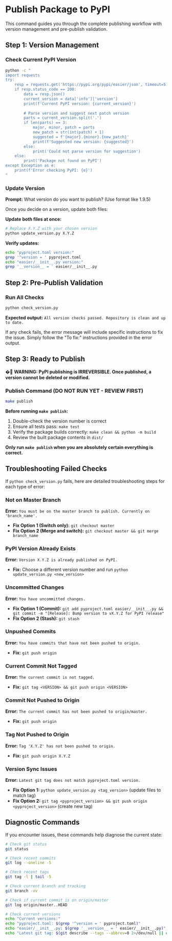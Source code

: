 # Publish Package to PyPI

This command guides you through the complete publishing workflow with version management and pre-publish validation.

## Step 1: Version Management

### Check Current PyPI Version
```bash
python -c "
import requests
try:
    resp = requests.get('https://pypi.org/pypi/easier/json', timeout=5)
    if resp.status_code == 200:
        data = resp.json()
        current_version = data['info']['version']
        print(f'Current PyPI version: {current_version}')
        
        # Parse version and suggest next patch version
        parts = current_version.split('.')
        if len(parts) == 3:
            major, minor, patch = parts
            new_patch = str(int(patch) + 1)
            suggested = f'{major}.{minor}.{new_patch}'
            print(f'Suggested new version: {suggested}')
        else:
            print('Could not parse version for suggestion')
    else:
        print('Package not found on PyPI')
except Exception as e:
    print(f'Error checking PyPI: {e}')
"
```

### Update Version
**Prompt:** What version do you want to publish? (Use format like 1.9.5)

Once you decide on a version, update both files:

**Update both files at once:**
```bash
# Replace X.Y.Z with your chosen version
python update_version.py X.Y.Z
```

**Verify updates:**
```bash
echo "pyproject.toml version:"
grep '^version = ' pyproject.toml
echo "easier/__init__.py version:"
grep '__version__ = ' easier/__init__.py
```

## Step 2: Pre-Publish Validation

### Run All Checks
```bash
python check_version.py
```

**Expected output:** `All version checks passed. Repository is clean and up to date.`

If any check fails, the error message will include specific instructions to fix the issue. Simply follow the "To fix:" instructions provided in the error output.

## Step 3: Ready to Publish

� **WARNING: PyPI publishing is IRREVERSIBLE. Once published, a version cannot be deleted or modified.**

### Publish Command (DO NOT RUN YET - REVIEW FIRST)
```bash
make publish
```

**Before running `make publish`:**
1. Double-check the version number is correct
2. Ensure all tests pass: `make test`
3. Verify the package builds correctly: `make clean && python -m build`
4. Review the built package contents in `dist/`

**Only run `make publish` when you are absolutely certain everything is correct.**

## Troubleshooting Failed Checks

If `python check_version.py` fails, here are detailed troubleshooting steps for each type of error:

### Not on Master Branch
**Error:** `You must be on the master branch to publish. Currently on 'branch_name'.`
- **Fix Option 1 (Switch only):** `git checkout master`
- **Fix Option 2 (Merge and switch):** `git checkout master && git merge branch_name`

### PyPI Version Already Exists
**Error:** `Version X.Y.Z is already published on PyPI.`
- **Fix:** Choose a different version number and run `python update_version.py <new_version>`

### Uncommitted Changes
**Error:** `You have uncommitted changes.`
- **Fix Option 1 (Commit):** `git add pyproject.toml easier/__init__.py && git commit -m "[Release]: Bump version to vX.Y.Z for PyPI release"`
- **Fix Option 2 (Stash):** `git stash`

### Unpushed Commits
**Error:** `You have commits that have not been pushed to origin.`
- **Fix:** `git push origin`

### Current Commit Not Tagged
**Error:** `The current commit is not tagged.`
- **Fix:** `git tag <VERSION> && git push origin <VERSION>`

### Commit Not Pushed to Origin
**Error:** `The current commit has not been pushed to origin/master.`
- **Fix:** `git push origin`

### Tag Not Pushed to Origin
**Error:** `Tag 'X.Y.Z' has not been pushed to origin.`
- **Fix:** `git push origin X.Y.Z`

### Version Sync Issues
**Error:** `Latest git tag does not match pyproject.toml version.`
- **Fix Option 1:** `python update_version.py <tag_version>` (update files to match tag)
- **Fix Option 2:** `git tag <pyproject_version> && git push origin <pyproject_version>` (create new tag)

## Diagnostic Commands

If you encounter issues, these commands help diagnose the current state:

```bash
# Check git status
git status

# Check recent commits
git log --oneline -5

# Check recent tags
git tag -l | tail -5

# Check current branch and tracking
git branch -vv

# Check if current commit is on origin/master
git log origin/master..HEAD

# Check current versions
echo "Current versions:"
echo "pyproject.toml: $(grep '^version = ' pyproject.toml)"
echo "easier/__init__.py: $(grep '__version__ = ' easier/__init__.py)"
echo "Latest git tag: $(git describe --tags --abbrev=0 2>/dev/null || echo 'No tags')"
```